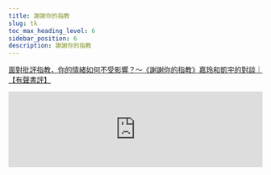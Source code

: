 ```yaml
---
title: 謝謝你的指教
slug: tk
toc_max_heading_level: 6
sidebar_position: 6
description: 謝謝你的指教
---
```



[面對批評指教，你的情緒如何不受影響？～《謝謝你的指教》嘉玲和凱宇的對談｜【有聲書評】](https://youtu.be/FYUpaZdHPDs)  
<iframe
  width="100%"
  height={315}
  src="https://www.youtube.com/embed/FYUpaZdHPDs"
  title="YouTube video player"
  frameBorder={0}
  allow="accelerometer; autoplay; clipboard-write; encrypted-media; gyroscope; picture-in-picture; web-share"
  allowFullScreen="true"
/>


# **謝謝你的指教**

:::tip ?? 
🐣 為甚麼會別人的指教會卡住，梗在喉嚨
:::


## 真相觸發 (事實層面)

> 對方給的回饋，跟我們要的不一樣
> 
1. 不符合事實
2. 不公平
3. 沒有幫助

---

他的觀點必定有他客觀事實。

有沒有有甚麼事情我們忽略了。

我有我的主觀事實，他也有他的主觀事實

### 有三種理解狀況

1. 表達欣賞  —> 你很好
2. 表達指導  —> 你可以怎麼做，你哪裡可以改進
3. 表達評量  —> 你在甚麼位置?，你比80%的人好

## 人際觸發

> 牴觸自尊，挑戰底層自我的恐懼
你就是對我有偏見
> 
1. 頻率不同步
2. 甚麼是個人/哪些是事情

:::tip
🐣 在關係層面，我們會走岔路。

收不到對方的好意，會在關係層面分歧

:::

這個時候要退三步

1. 近距離 —> 退出自己的視角，我們只是在彼此的交集點上卡住  
    真理的另外一面也是真理  

    兩個不同觀點對於他，對於自己都能奏效  
    
2. 中距離 —> 角色(意識)不同
    你是老師，我是學生。  
    財務和業務。  
    
3. 遠距離 —> 系統環境中，丟失的訊息

> 從上帝視角來檢視更大的關係意識

:::tip 
🐣 能收下意見，比給他人意見更重要

:::tip 

## 自我觸發 (心理層面)

:::tip
🐣 有人消化快 / 有人消化慢

:::

1. 基準線 (敏感/或鈍化) / (悲觀/樂觀)
2. 擺幅 (有些人的情緒波動比較大/比較小)
3. 復原力 

---

### 怎麼接住 ?

1. 先做好心理準備
    
    :::tip 
    🐣 回顧自己接受別人回饋的足跡  
    
    我對於別人的回饋，我的反應是甚麼 ?  
    回顧自己的慣性反應。  
    
    :::
    
2. 拆解
    
    ```mermaid
    graph LR
      情緒--> 詮釋 --> 實際回饋
    ```
    
    我對這件事情的情緒。我對於他的詮釋。
    
3. 情緒 vs 真實回饋
    
    哪些是情緒，哪些是回饋本身?
    

---

---

---

## 自我內在穩定，自我概念堅固，比較容易接受外在的回饋

當一個人對自己的自尊，內在比較有安全感，足夠認識自己，他比較能接收。  
對於內在的議題有體認。  

---

---

## 對於收回饋，你可以做的三件事
  
1. 接受你會犯錯

    我做錯了≠ 不等於你是錯的人  

2. 人的意圖很複雜

    沒有簡單粗暴的答案。  

3. 你也造成了一部分的問題

    你必須先分離，必須先攻擊客體，才能融回更大的整體/自我  

## 難道我要一直收別人的回饋嗎?

如果你覺得舒服，你可以選擇不改變。  
如果你覺得不夠好，你就站起來。  

## 接受別人回饋的三界限

1. 我可能不會接受你的建議 (但會聽)
2. 我現在不想收到回饋
3. 停止，否則我會離開關係

### 界限使用時機

1. 對方攻擊你的人格
2. 有威脅
3. 不斷提出要求
4. 用關係勒索
5. 每次都是你改變

---

---

---

## 思考

1. 他是基於甚麼原因給回饋

:::tip
🐣 有安全感的自我，是有彈性的能夠動態調整和接受的

**如果沒有安全感，跟誰在一起都是流浪**

:::tip 